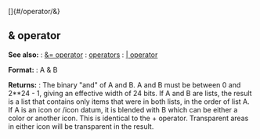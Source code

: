 []{#/operator/&}
## & operator
**See also:**
:   [&= operator](#/operator/&=)
:   [operators](#/operator)
:   [\| operator](#/operator/%7C)
<!-- -->
**Format:**
:   A & B
<!-- -->
**Returns:**
:   The binary \"and\" of A and B.
A and B must be between 0 and 2\*\*24 - 1, giving an effective width of
24 bits.
If A and B are lists, the result is a list that contains only items that
were in both lists, in the order of list A.
If A is an icon or /icon datum, it is blended with B which can be either
a color or another icon. This is identical to the + operator.
Transparent areas in either icon will be transparent in the result.